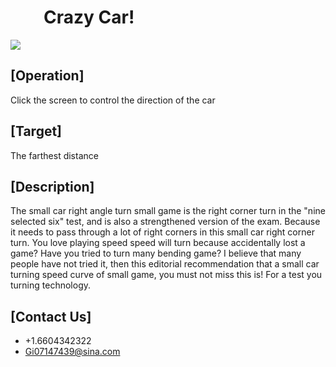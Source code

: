 #          Crazy  Car!

![](https://github.com/lilaiwei1236/Lucky/blob/master/CrazyCar.png)

## [Operation]

Click the screen to control the direction of the car
## [Target]

The farthest distance
## [Description]
The small car right angle turn small game is the right corner turn in the "nine selected six" test, and is also a strengthened version of the exam. Because it needs to pass through a lot of right corners in this small car right corner turn.
You love playing speed speed will turn because accidentally lost a game? Have you tried to turn many bending game? I believe that many people have not tried it, then this editorial recommendation that a small car turning speed curve of small game, you must not miss this is! For a test you turning technology.
## [Contact Us]

* +1.6604342322
* Gi07147439@sina.com







